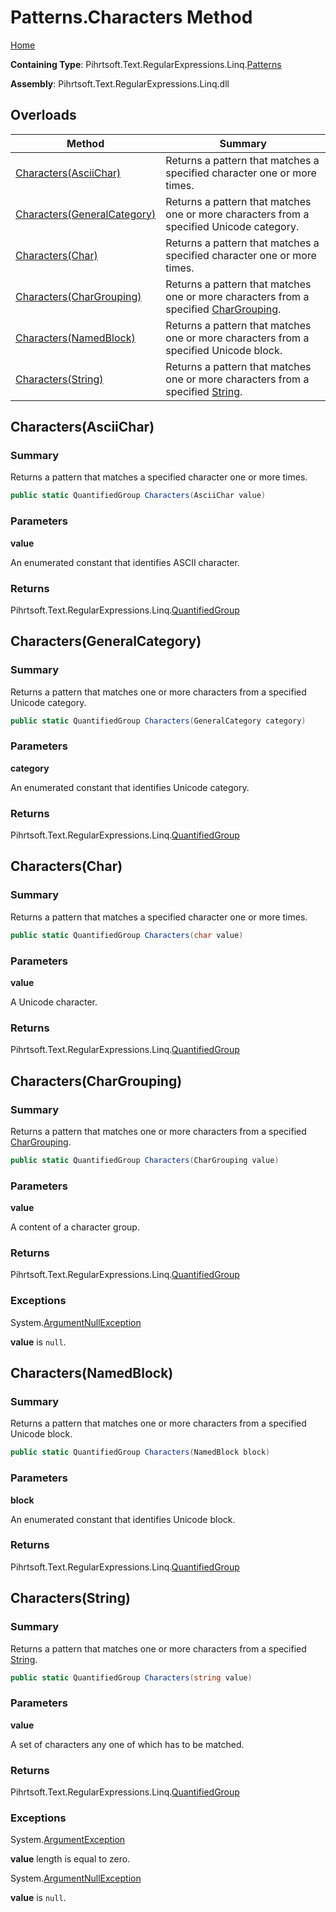 # Patterns\.Characters Method

[Home](../../../../../../README.md)

**Containing Type**: Pihrtsoft\.Text\.RegularExpressions\.Linq\.[Patterns](../README.md)

**Assembly**: Pihrtsoft\.Text\.RegularExpressions\.Linq\.dll

## Overloads

| Method | Summary |
| ------ | ------- |
| [Characters(AsciiChar)](#Pihrtsoft_Text_RegularExpressions_Linq_Patterns_Characters_Pihrtsoft_Text_RegularExpressions_Linq_AsciiChar_) | Returns a pattern that matches a specified character one or more times\. |
| [Characters(GeneralCategory)](#Pihrtsoft_Text_RegularExpressions_Linq_Patterns_Characters_Pihrtsoft_Text_RegularExpressions_Linq_GeneralCategory_) | Returns a pattern that matches one or more characters from a specified Unicode category\. |
| [Characters(Char)](#Pihrtsoft_Text_RegularExpressions_Linq_Patterns_Characters_System_Char_) | Returns a pattern that matches a specified character one or more times\. |
| [Characters(CharGrouping)](#Pihrtsoft_Text_RegularExpressions_Linq_Patterns_Characters_Pihrtsoft_Text_RegularExpressions_Linq_CharGrouping_) | Returns a pattern that matches one or more characters from a specified [CharGrouping](../../CharGrouping/README.md)\. |
| [Characters(NamedBlock)](#Pihrtsoft_Text_RegularExpressions_Linq_Patterns_Characters_Pihrtsoft_Text_RegularExpressions_Linq_NamedBlock_) | Returns a pattern that matches one or more characters from a specified Unicode block\. |
| [Characters(String)](#Pihrtsoft_Text_RegularExpressions_Linq_Patterns_Characters_System_String_) | Returns a pattern that matches one or more characters from a specified [String](https://docs.microsoft.com/en-us/dotnet/api/system.string)\. |

## Characters\(AsciiChar\) <a name="Pihrtsoft_Text_RegularExpressions_Linq_Patterns_Characters_Pihrtsoft_Text_RegularExpressions_Linq_AsciiChar_"></a>

### Summary

Returns a pattern that matches a specified character one or more times\.

```csharp
public static QuantifiedGroup Characters(AsciiChar value)
```

### Parameters

**value**

An enumerated constant that identifies ASCII character\.

### Returns

Pihrtsoft\.Text\.RegularExpressions\.Linq\.[QuantifiedGroup](../../QuantifiedGroup/README.md)

## Characters\(GeneralCategory\) <a name="Pihrtsoft_Text_RegularExpressions_Linq_Patterns_Characters_Pihrtsoft_Text_RegularExpressions_Linq_GeneralCategory_"></a>

### Summary

Returns a pattern that matches one or more characters from a specified Unicode category\.

```csharp
public static QuantifiedGroup Characters(GeneralCategory category)
```

### Parameters

**category**

An enumerated constant that identifies Unicode category\.

### Returns

Pihrtsoft\.Text\.RegularExpressions\.Linq\.[QuantifiedGroup](../../QuantifiedGroup/README.md)

## Characters\(Char\) <a name="Pihrtsoft_Text_RegularExpressions_Linq_Patterns_Characters_System_Char_"></a>

### Summary

Returns a pattern that matches a specified character one or more times\.

```csharp
public static QuantifiedGroup Characters(char value)
```

### Parameters

**value**

A Unicode character\.

### Returns

Pihrtsoft\.Text\.RegularExpressions\.Linq\.[QuantifiedGroup](../../QuantifiedGroup/README.md)

## Characters\(CharGrouping\) <a name="Pihrtsoft_Text_RegularExpressions_Linq_Patterns_Characters_Pihrtsoft_Text_RegularExpressions_Linq_CharGrouping_"></a>

### Summary

Returns a pattern that matches one or more characters from a specified [CharGrouping](../../CharGrouping/README.md)\.

```csharp
public static QuantifiedGroup Characters(CharGrouping value)
```

### Parameters

**value**

A content of a character group\.

### Returns

Pihrtsoft\.Text\.RegularExpressions\.Linq\.[QuantifiedGroup](../../QuantifiedGroup/README.md)

### Exceptions

System\.[ArgumentNullException](https://docs.microsoft.com/en-us/dotnet/api/system.argumentnullexception)

**value** is `null`\.

## Characters\(NamedBlock\) <a name="Pihrtsoft_Text_RegularExpressions_Linq_Patterns_Characters_Pihrtsoft_Text_RegularExpressions_Linq_NamedBlock_"></a>

### Summary

Returns a pattern that matches one or more characters from a specified Unicode block\.

```csharp
public static QuantifiedGroup Characters(NamedBlock block)
```

### Parameters

**block**

An enumerated constant that identifies Unicode block\.

### Returns

Pihrtsoft\.Text\.RegularExpressions\.Linq\.[QuantifiedGroup](../../QuantifiedGroup/README.md)

## Characters\(String\) <a name="Pihrtsoft_Text_RegularExpressions_Linq_Patterns_Characters_System_String_"></a>

### Summary

Returns a pattern that matches one or more characters from a specified [String](https://docs.microsoft.com/en-us/dotnet/api/system.string)\.

```csharp
public static QuantifiedGroup Characters(string value)
```

### Parameters

**value**

A set of characters any one of which has to be matched\.

### Returns

Pihrtsoft\.Text\.RegularExpressions\.Linq\.[QuantifiedGroup](../../QuantifiedGroup/README.md)

### Exceptions

System\.[ArgumentException](https://docs.microsoft.com/en-us/dotnet/api/system.argumentexception)

**value** length is equal to zero\.

System\.[ArgumentNullException](https://docs.microsoft.com/en-us/dotnet/api/system.argumentnullexception)

**value** is `null`\.

